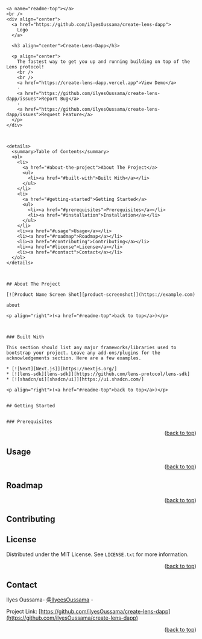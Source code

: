 ```
<a name="readme-top"></a>
<br />
<div align="center">
  <a href="https://github.com/ilyesOussama/create-lens-dapp">
    Logo
  </a>

  <h3 align="center">Create-Lens-Dapp</h3>

  <p align="center">
	The fastest way to get you up and running building on top of the Lens protocol!
    <br />
    <br />
    <a href="https://create-lens-dapp.vercel.app">View Demo</a>
    ·
    <a href="https://github.com/ilyesOussama/create-lens-dapp/issues">Report Bug</a>
    ·
    <a href="https://github.com/ilyesOussama/create-lens-dapp/issues">Request Feature</a>
  </p>
</div>



<details>
  <summary>Table of Contents</summary>
  <ol>
    <li>
      <a href="#about-the-project">About The Project</a>
      <ul>
        <li><a href="#built-with">Built With</a></li>
      </ul>
    </li>
    <li>
      <a href="#getting-started">Getting Started</a>
      <ul>
        <li><a href="#prerequisites">Prerequisites</a></li>
        <li><a href="#installation">Installation</a></li>
      </ul>
    </li>
    <li><a href="#usage">Usage</a></li>
    <li><a href="#roadmap">Roadmap</a></li>
    <li><a href="#contributing">Contributing</a></li>
    <li><a href="#license">License</a></li>
    <li><a href="#contact">Contact</a></li>
  </ol>
</details>



## About The Project

[![Product Name Screen Shot][product-screenshot]](https://example.com)

about

<p align="right">(<a href="#readme-top">back to top</a>)</p>



### Built With

This section should list any major frameworks/libraries used to bootstrap your project. Leave any add-ons/plugins for the acknowledgements section. Here are a few examples.

* [![Next][Next.js]][https://nextjs.org/]
* [![lens-sdk][lens-sdk]][https://github.com/lens-protocol/lens-sdk]
* [![shadcn/ui][shadcn/ui]][https://ui.shadcn.com/]

<p align="right">(<a href="#readme-top">back to top</a>)</p>


## Getting Started


### Prerequisites

```

<p align="right">(<a href="#readme-top">back to top</a>)</p>

<!-- USAGE EXAMPLES -->

## Usage

<p align="right">(<a href="#readme-top">back to top</a>)</p>

<!-- ROADMAP -->

## Roadmap

<p align="right">(<a href="#readme-top">back to top</a>)</p>

<!-- CONTRIBUTING -->

## Contributing

## License

Distributed under the MIT License. See `LICENSE.txt` for more information.

<p align="right">(<a href="#readme-top">back to top</a>)</p>

<!-- CONTACT -->

## Contact

Ilyes Oussama- [@IlyeesOussama](https://twitter.com/IlyeesOussama) -

Project Link: [https://github.com/ilyesOussama/create-lens-dapp](https://github.com/ilyesOussama/create-lens-dapp)

<p align="right">(<a href="#readme-top">back to top</a>)</p>

<!-- MARKDOWN LINKS & IMAGES -->


<!-- https://www.markdownguide.org/basic-syntax/#reference-style-links -
